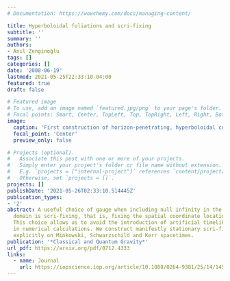 ```yaml
---
# Documentation: https://wowchemy.com/docs/managing-content/

title: Hyperboloidal foliations and scri-fixing
subtitle: ''
summary: ''
authors:
- Anıl Zenginoğlu
tags: []
categories: []
date: '2008-06-19'
lastmod: 2021-05-25T22:33:10-04:00
featured: true
draft: false

# Featured image
# To use, add an image named `featured.jpg/png` to your page's folder.
# Focal points: Smart, Center, TopLeft, Top, TopRight, Left, Right, BottomLeft, Bottom, BottomRight.
image:
  caption: 'First construction of horizon-penetrating, hyperboloidal coordinates.'
  focal_point: 'Center'
  preview_only: false

# Projects (optional).
#   Associate this post with one or more of your projects.
#   Simply enter your project's folder or file name without extension.
#   E.g. `projects = ["internal-project"]` references `content/project/deep-learning/index.md`.
#   Otherwise, set `projects = []`.
projects: []
publishDate: '2021-05-26T02:33:10.514445Z'
publication_types:
- '2'
abstract: A useful choice of gauge when including null infinity in the computational
  domain is scri-fixing, that is, fixing the spatial coordinate location of null infinity.
  This choice allows us to avoid the introduction of artificial timelike outer boundaries
  in numerical calculations. We construct manifestly stationary scri-fixing coordinates
  explicitly on Minkowski, Schwarzschild and Kerr spacetimes.
publication: '*Classical and Quantum Gravity*'
url_pdf: https://arxiv.org/pdf/0712.4333
links:
  - name: Journal
    url: https://iopscience.iop.org/article/10.1088/0264-9381/25/14/145002/meta
---
```

